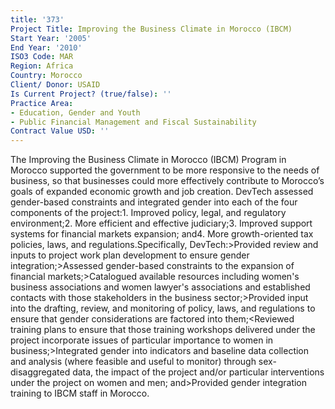 ```yaml
---
title: '373'
Project Title: Improving the Business Climate in Morocco (IBCM)
Start Year: '2005'
End Year: '2010'
ISO3 Code: MAR
Region: Africa
Country: Morocco
Client/ Donor: USAID
Is Current Project? (true/false): ''
Practice Area:
- Education, Gender and Youth
- Public Financial Management and Fiscal Sustainability
Contract Value USD: ''
---
```


The Improving the Business Climate in Morocco (IBCM) Program in Morocco supported the government to be more responsive to the needs of business, so that businesses could more effectively contribute to Morocco’s goals of expanded economic growth and job creation. DevTech assessed gender-based constraints and integrated gender into each of the four components of the project:1. Improved policy, legal, and regulatory environment;2. More efficient and effective judiciary;3. Improved support systems for financial markets expansion; and4. More growth-oriented tax policies, laws, and regulations.Specifically, DevTech:>Provided review and inputs to project work plan development to ensure gender integration;>Assessed gender-based constraints to the expansion of financial markets;>Catalogued available resources including women's business associations and women lawyer's associations and established contacts with those stakeholders in the business sector;>Provided input into the drafting, review, and monitoring of policy, laws, and regulations to ensure that gender considerations are factored into them;<Reviewed training plans to ensure that those training workshops delivered under the project incorporate issues of particular importance to women in business;>Integrated gender into indicators and baseline data collection and analysis (where feasible and useful to monitor) through sex-disaggregated data, the  impact of the project and/or particular interventions under the project on women and men; and>Provided gender integration training to IBCM staff in Morocco.